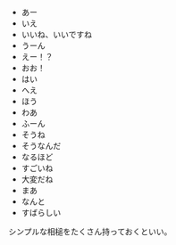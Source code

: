 - あー
- いえ
- いいね、いいですね
- うーん
- えー！？
- おお！
- はい
- へえ
- ほう
- わあ
- ふーん
- そうね
- そうなんだ
- なるほど
- すごいね
- 大変だね
- まあ
- なんと
- すばらしい

シンプルな相槌をたくさん持っておくといい。
